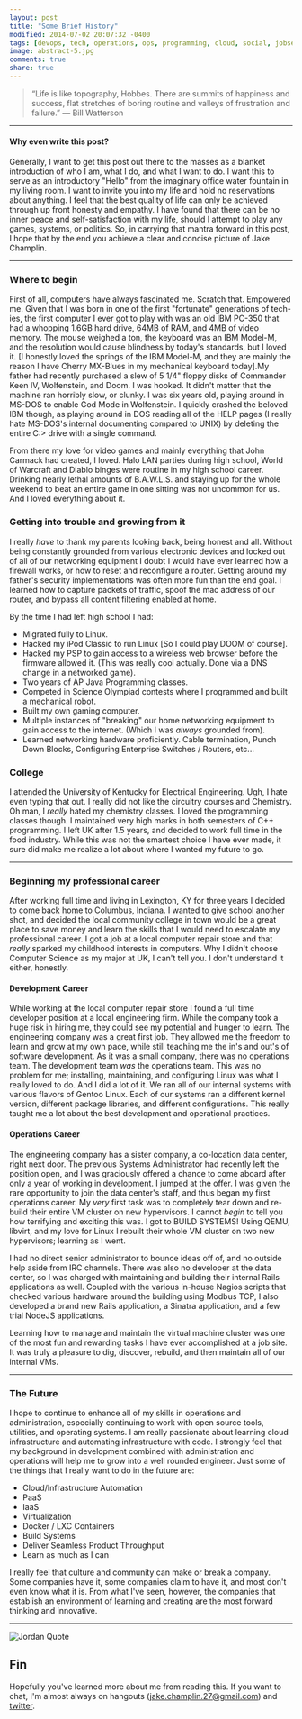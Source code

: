 ```yaml
---
layout: post
title: "Some Brief History"
modified: 2014-07-02 20:07:32 -0400
tags: [devops, tech, operations, ops, programming, cloud, social, jobsearch]
image: abstract-5.jpg
comments: true
share: true
---
```


> “Life is like topography, Hobbes. There are summits of happiness and success, flat stretches of boring routine and valleys of frustration and failure.” 
― Bill Watterson

---

#### Why even write this post?
Generally, I want to get this post out there to the masses as a blanket introduction of who I am, what I do, and what I want to do. I want this to serve as an introductory "Hello" from the imaginary office water fountain in my living room. I want to invite you into my life and hold no reservations about anything. I feel that the best quality of life can only be achieved through up front honesty and empathy. I have found that there can be no inner peace and self-satisfaction with my life, should I attempt to play any games, systems, or politics. So, in carrying that mantra forward in this post, I hope that by the end you achieve a clear and concise picture of Jake Champlin.

---

### Where to begin
First of all, computers have always fascinated me. Scratch that. Empowered me. Given that I was born in one of the first "fortunate" generations of tech-ies, the first computer I ever got to play with was an old IBM PC-350 that had a whopping 1.6GB hard drive, 64MB of RAM, and 4MB of video memory. The mouse weighed a ton, the keyboard was an IBM Model-M, and the resolution would cause blindness by today's standards, but I loved it. [I honestly loved the springs of the IBM Model-M, and they are mainly the reason I have Cherry MX-Blues in my mechanical keyboard today].My father had recently purchased a slew of 5 1/4" floppy disks of Commander Keen IV, Wolfenstein, and Doom. I was hooked. It didn't matter that the machine ran horribly slow, or clunky. I was six years old, playing around in MS-DOS to enable God Mode in Wolfenstein. I quickly crashed the beloved IBM though, as playing around in DOS reading all of the HELP pages (I really hate MS-DOS's internal documenting compared to UNIX) by deleting the entire C:\> drive with a single command. 

From there my love for video games and mainly everything that John Carmack had created, I loved. Halo LAN parties during high school, World of Warcraft and Diablo binges were routine in my high school career. Drinking nearly lethal amounts of B.A.W.L.S. and staying up for the whole weekend to beat an entire game in one sitting was not uncommon for us. And I loved everything about it. 

### Getting into trouble and growing from it
I really _have_ to thank my parents looking back, being honest and all. Without being constantly grounded from various electronic devices and locked out of all of our networking equipment I doubt I would have ever learned how a firewall works, or how to reset and reconfigure a router. Getting around my father's security implementations was often more fun than the end goal. I learned how to capture packets of traffic, spoof the mac address of our router, and bypass all content filtering enabled at home. 

By the time I had left high school I had: 

* Migrated fully to Linux.
* Hacked my iPod Classic to run Linux [So I could play DOOM of course].
* Hacked my PSP to gain access to a wireless web browser before the firmware allowed it. (This was really cool actually. Done via a DNS change in a networked game). 
* Two years of AP Java Programming classes.
* Competed in Science Olympiad contests where I programmed and built a mechanical robot. 
* Built my own gaming computer.
* Multiple instances of "breaking" our home networking equipment to gain access to the internet. (Which I was _always_ grounded from).
* Learned networking hardware proficiently. Cable termination, Punch Down Blocks, Configuring Enterprise Switches / Routers, etc...

### College
I attended the University of Kentucky for Electrical Engineering. Ugh, I hate even typing that out. I really did not like the circuitry courses and Chemistry. Oh man, I _really_ hated my chemistry classes. I loved the programming classes though. I maintained very high marks in both semesters of C++ programming. I left UK after 1.5 years, and decided to work full time in the food industry. While this was not the smartest choice I have ever made, it sure did make me realize a lot about where I wanted my future to go. 

---

### Beginning my professional career
After working full time and living in Lexington, KY for three years I decided to come back home to Columbus, Indiana. I wanted to give school another shot, and decided the local community college in town would be a great place to save money and learn the skills that I would need to escalate my professional career. 
I got a job at a local computer repair store and that _really_ sparked my childhood interests in computers. Why I didn't choose Computer Science as my major at UK, I can't tell you. I don't understand it either, honestly. 

#### Development Career
While working at the local computer repair store I found a full time developer position at a local engineering firm. While the company took a huge risk in hiring me, they could see my potential and hunger to learn. The engineering company was a great first job. They allowed me the freedom to learn and grow at my own pace, while still teaching me the in's and out's of software development. As it was a small company, there was no operations team. The development team _was_ the operations team. This was no problem for me; installing, maintaining, and configuring Linux was what I really loved to do. And I did a lot of it. We ran all of our internal systems with various flavors of Gentoo Linux. Each of our systems ran a different kernel version, different package libraries, and different configurations. This really taught me a lot about the best development and operational practices.

#### Operations Career
The engineering company has a sister company, a co-location data center, right next door. The previous Systems Administrator had recently left the position open, and I was graciously offered a chance to come aboard after only a year of working in development. I jumped at the offer. I was given the rare opportunity to join the data center's staff, and thus began my first operations career. My _very_ first task was to completely tear down and re-build their entire VM cluster on new hypervisors. I cannot _begin_ to tell you how terrifying and exciting this was. I got to BUILD SYSTEMS! Using QEMU, libvirt, and my love for Linux I rebuilt their whole VM cluster on two new hypervisors; learning as I went.

I had no direct senior administrator to bounce ideas off of, and no outside help aside from IRC channels. There was also no developer at the data center, so I was charged with maintaining and building their internal Rails applications as well. Coupled with the various in-house Nagios scripts that checked various hardware around the building using Modbus TCP, I also developed a brand new Rails application, a Sinatra application, and a few trial NodeJS applications. 

Learning how to manage and maintain the virtual machine cluster was one of the most fun and rewarding tasks I have ever accomplished at a job site. It was truly a pleasure to dig, discover, rebuild, and then maintain all of our internal VMs. 

---

### The Future
I hope to continue to enhance all of my skills in operations and administration, especially continuing to work with open source tools, utilities, and operating systems. I am really passionate about learning cloud infrastructure and automating infrastructure with code. I strongly feel that my background in development combined with administration and operations will help me to grow into a well rounded engineer. Just some of the things that I really want to do in the future are:

* Cloud/Infrastructure Automation
* PaaS
* IaaS
* Virtualization
* Docker / LXC Containers
* Build Systems
* Deliver Seamless Product Throughput 
* Learn as much as I can

I really feel that culture and community can make or break a company. Some companies have it, some companies claim to have it, and most don't even know what it is. From what I've seen, however, the companies that establish an environment of learning and creating are the most forward thinking and innovative. 

---

![Jordan Quote](https://born4rthis.files.wordpress.com/2014/01/michael-jordan-basketball-quotes.jpg)

## Fin
Hopefully you've learned more about me from reading this. If you want to chat, I'm almost always on hangouts (jake.champlin.27@gmail.com) and [twitter](https://twitter.com/grubernaut).
